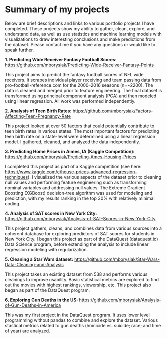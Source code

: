 # Summary of my projects
Below are brief descriptions and links to various portfolio projects I have completed. These projects show my ability to gather, clean, explore, and understand data, as well as use statistics and machine learning models with visualizations to draw interesting conclusions and make predictions from the dataset. Please contact me if you have any questions or would like to speak further.

<b>1. Predicting Wide Receiver Fantasy Football Scores:</b> https://github.com/mborysiak/Predicting-Wide-Receiver-Fantasy-Points

This project aims to predict the fantasy football scores of NFL wide receivers. It scrapes individual player receiving and team passing data from pro-football-reference.com for the 2000–2016 seasons (n=~2200). The data is cleaned and merged prior to feature engineering. The final dataset is transformed using principal component analysis (PCA) and then modeled using linear regression. All work was performed independently.

<b>2. Analysis of Teen Birth Rates:</b> https://github.com/mborysiak/Factors-Affecting-Teen-Pregnancy-Rate

This project looked at over 50 factors that could potentially contribute to teen birth rates in various states. The most important factors for predicting teen birth rate on a state-level were determined using a linear regression model. I gathered, cleaned, and analyzed the data independently. 

<b>3. Predicting Home Prices in Aimes, IA (Kaggle Competition):</b> https://github.com/mborysiak/Predicting-Ames-Housing-Prices

I completed this project as part of a Kaggle competition (see here: https://www.kaggle.com/c/house-prices-advanced-regression-techniques). I visualized the various aspects of the dataset prior to cleaning null values and performing feature engineering such as transforming nominal variables and addressing null values. The Extreme Gradient Boosting (XGBoost) decision-tree algorithm was used for modeling and prediction, with my results ranking in the top 30% with relatively minimal coding.

<b>4. Analysis of SAT scores in New York City:</b> https://github.com/mborysiak/Analysis-of-SAT-Scores-in-New-York-City

This project gathers, cleans, and combines data from various sources into a coherent database for exploring predictors of SAT scores for students in New York City. I began this project as part of the DataQuest (dataquest.io) Data Science program, before extending the analysis to include linear regression modeling with regularization.

<b>5. Cleaning a Star Wars dataset:</b> https://github.com/mborysiak/Star-Wars-Data-Cleaning-and-Analysis

This project takes an existing dataset from 538 and performs various cleanings to improve usability. Basic statistical metrics are explored to find out the movies with highest rankings, viewership, etc. This project also began as part of the DataQuest program.

<b>6. Exploring Gun Deaths in the US:</b> https://github.com/mborysiak/Analysis-of-Gun-Deaths-in-America

This was my first project in the DataQuest program. It uses lower level programming without pandas to combine and explore the dataset. Various stastical metrics related to gun deaths (homicide vs. suicide; race; and time of year) are analyzed.
